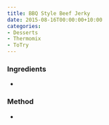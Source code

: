 ```yaml
---
title: BBQ Style Beef Jerky
date: 2015-08-16T00:00:00+10:00
categories:
- Desserts
- Thermomix
- ToTry
---
```









### Ingredients

* 

### Method

* 
